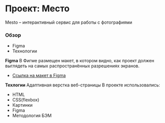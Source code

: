 # Проект: Место

Mesto – интерактивный сервис для работы с фотографиями



### Обзор
* Figma
* Технологии


**Figma**
 В Фигме размещен макет, в котором видно, как проект должен выглядеть на самых распространённых разрешениях экранов.

* [Ссылка на макет в Figma](https://www.figma.com/file/2cn9N9jSkmxD84oJik7xL7/JavaScript.-Sprint-4?node-id=0%3A1)

**Техлогии**
Адаптивная верстка веб-страницы В проекте использовались: 
* HTML
* CSS(flexbox)
* Картинки
* Figma
* Методология БЭМ

